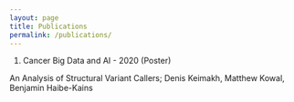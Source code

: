 ```yaml
---
layout: page
title: Publications
permalink: /publications/
---
```


1) Cancer Big Data and AI - 2020 (Poster)

An Analysis of Structural Variant Callers; Denis Keimakh, Matthew Kowal, Benjamin Haibe-Kains
